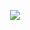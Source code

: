 <p align="center"><img src="https://user-images.githubusercontent.com/36767393/134913704-1cf73785-ad19-47b2-a94a-fa5e7febd63d.jpeg" /></p>
